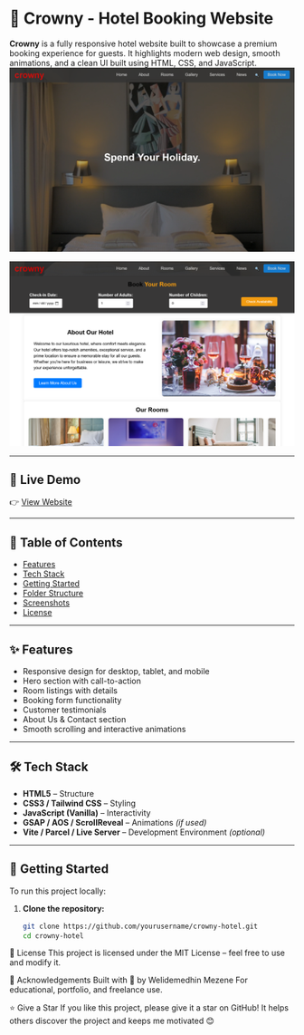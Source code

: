 # 🏨 Crowny - Hotel Booking Website

**Crowny** is a fully responsive hotel website built to showcase a premium booking experience for guests. It highlights modern web design, smooth animations, and a clean UI built using HTML, CSS, and JavaScript.
![Crowny Preview](./image/crownyhomepage.png)



![Crowny Preview](./image/abouthotel.png)

---

## 🚀 Live Demo

👉 [View Website](https://crowny-github-io.vercel.app/)

---

## 📌 Table of Contents

- [Features](#features)
- [Tech Stack](#tech-stack)
- [Getting Started](#getting-started)
- [Folder Structure](#folder-structure)
- [Screenshots](#screenshots)
- [License](#license)

---

## ✨ Features

- Responsive design for desktop, tablet, and mobile
- Hero section with call-to-action
- Room listings with details
- Booking form functionality
- Customer testimonials
- About Us & Contact section
- Smooth scrolling and interactive animations

---

## 🛠️ Tech Stack

- **HTML5** – Structure
- **CSS3 / Tailwind CSS** – Styling
- **JavaScript (Vanilla)** – Interactivity
- **GSAP / AOS / ScrollReveal** – Animations *(if used)*
- **Vite / Parcel / Live Server** – Development Environment *(optional)*

---

## 🧰 Getting Started

To run this project locally:

1. **Clone the repository:**

   ```bash
   git clone https://github.com/yourusername/crowny-hotel.git
   cd crowny-hotel
📄 License
This project is licensed under the MIT License – feel free to use and modify it.

🙌 Acknowledgements
Built with 💖 by Welidemedhin Mezene
For educational, portfolio, and freelance use.

⭐ Give a Star
If you like this project, please give it a star on GitHub!
It helps others discover the project and keeps me motivated 😊
